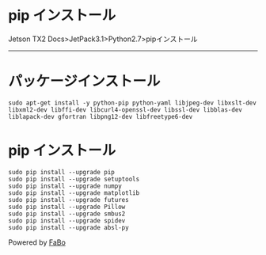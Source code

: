 # pip インストール
Jetson TX2 Docs>JetPack3.1>Python2.7>pipインストール
<hr>

# パッケージインストール
```
sudo apt-get install -y python-pip python-yaml libjpeg-dev libxslt-dev libxml2-dev libffi-dev libcurl4-openssl-dev libssl-dev libblas-dev liblapack-dev gfortran libpng12-dev libfreetype6-dev
```

# pip インストール
```
sudo pip install --upgrade pip
sudo pip install --upgrade setuptools
sudo pip install --upgrade numpy
sudo pip install --upgrade matplotlib
sudo pip install --upgrade futures
sudo pip install --upgrade Pillow
sudo pip install --upgrade smbus2
sudo pip install --upgrade spidev
sudo pip install --upgrade absl-py
```



Powered by [FaBo](http://www.fabo.io)